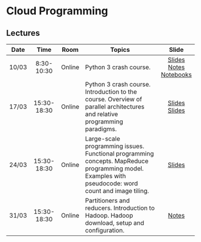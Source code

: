 # Cloud Programming

## Lectures

|Date|Time|Room|Topics|Slide|
|:---:|:--------:|:----:|---------|:---:|
|10/03|8:30-10:30|Online| Python 3 crash course. |[Slides](slides/python.pdf)<br>[Notes](notes/python-notes.md)<br>[Notebooks](https://github.com/tonellotto/PythonLectures)|
|17/03|15:30-18:30|Online| Python 3 crash course. Introduction to the course. Overview of parallel architectures and relative programming paradigms. | [Slides](slides/intro.pdf)<br>[Slides](slides/parallel.pdf) |
|24/03|15:30-18:30|Online| Large-scale programming issues. Functional programming concepts. MapReduce programming model. Examples with pseudocode: word count and image tiling. |[Slides](slides/mapreduce.pdf) |
|31/03|15:30-18:30|Online| Partitioners and reducers. Introduction to Hadoop. Hadoop download, setup and configuration. | [Notes](notes/hadoop3-installation.md) |
